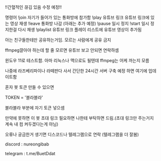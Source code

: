 !!간혈적인 끊김 있음 수정 예정!!

명령어
  !join
    자기가 들어가 있는 통화방에 참가함
  !play 유튜브 링크
    유튜브 링크에 있는 영상 재생
  !leave
    통화방 나감
  (아래는 추가 예정)
  !pause
    일시 정지
  !start
    일시 정지한걸 다시 재생
  !playlist 유튜브 링크
    플레이 리스트에 유튜브 영상이 추가됨
    
아는 친구들한테만 공유하는거임. 모르는 사람에게 공유 금지

ffmpeg깔아야 하는데 할 줄 모르면 유튜브 보고 안되면 연락하셈

윈도우 11로 테스트함. 아마 리눅스나 맥으로도 될텐데 ffmpeg는 어케 까는지 모름

나중에 라즈베리파이나 라떼판다 사서 간단한 24시간 서버 구축 예정 하면 여기에 업데이트함

혼자 봇 토큰 만들 수 있으면

TOKEN = '블라블라'

블라블라 부분에 자기 토큰 넣으셈

만약에 못하면 이 봇 초대 링크 필요하면 나한테 부탁하면 드림.(초대 링크만 주는거지 계속 내 컴 켜두겠다는게 아님)


오류나 궁금한거 생기면 디스코드나 텔레그램으로 연락 (텔레그램을 더 잘봄)

discord : nureongibab

telegram : t.me/BuetDdat
